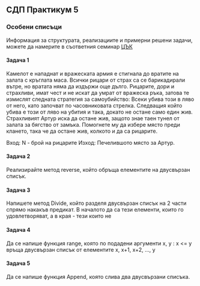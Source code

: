 ## СДП Практикум 5
### Особени списъци

Информация за структурата, реализациите и примерни решени задачи, можете да намерите в съответния семинар [ЦЪК](https://github.com/peshe/FMI-SDP-2024/tree/main/%D0%A1%D0%B5%D0%BC%D0%B8%D0%BD%D0%B0%D1%80%D0%B8/%D0%9A%D0%BE%D0%BC%D0%BF%D1%8E%D1%82%D1%8A%D1%80%D0%BD%D0%B8%20%D0%BD%D0%B0%D1%83%D0%BA%D0%B8/%D0%93%D1%80%D1%83%D0%BF%D0%B0%204/Week%204%20-%20LinkedList)

#### Задача 1
Камелот е нападнат и вражеската армия е стигнала до вратите на залата с кръглата маса. Всички рицари от страх са се барикадирали вътре, но вратата няма да издържи още дълго.
Рицарите, дори и страхливи, имат чест и не искат да умрат от вражеска ръка, затова те измислят следната стратегия за самоубийство: Всеки убива този в ляво от него, като започват по часовниковата стрелка. Следващия който убива е този от ляво на убития и така, докато не остане само един жив.
Страхливият Артур иска да остане жив, защото знае таен тунел от залата за бягство от замъка. Помогнете му да избере място преди клането, така че да остане жив, колкото и да са рицарите.

Вход: N - брой на рицарите
Изход: Печелившото място за Артур.

#### Задача 2
Реализирайте метод reverse, който обръща елементите на двусвързан списък.

#### Задача 3
Напишете метод Divide, който разделя двусвързан списък на 2 части спрямо накакъв предикат. В началото да са тези елементи, които го удовлетворяват, а в края - тези които не

#### Задача 4
Да се напише функция range, която по подадени аргументи x, y : x <= y връща двусвързан списък от елементите x, x+1, x+2, ..., y

#### Задача 5 
Да се напише функция Append, която слива два двусвързани списъка.